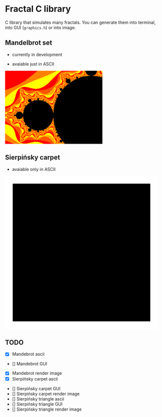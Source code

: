 # Fractal C library



C library that simulates many fractals. You can generate them into terminal, into GUI (`graphics.h`) or into image.

## Mandelbrot set

- currently in development

- avaiable just in ASCII

![mandel_gif](src/Mandelbrot/examples/Mandelbrot_set.gif)



## Sierpińsky carpet

- avaiable only in ASCII



![gif](src/Sierpinsky/sierpenski.gif)



## TODO
- [x] Mandebrot ascii
- [] Mandebrot GUI
- [x] Mandebrot render image
- [x] Sierpińsky carpet ascii
- [] Sierpińsky carpet GUI
- [] Sierpińsky carpet render image
- [] Sierpińsky triangle ascii
- [] Sierpińsky triangle GUI
- [] Sierpińsky triangle render image